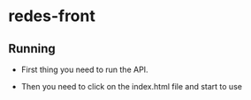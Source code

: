 # redes-front

## Running

* First thing you need to run the API.

* Then you need to click on the index.html file and start to use
